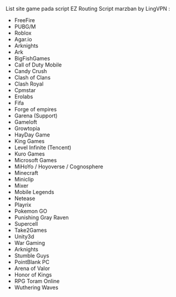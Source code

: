 List site game pada script EZ Routing Script marzban by LingVPN : 


- FreeFire
- PUBG/M
- Roblox
- Agar.io
- Arknights 
- Ark
- BigFishGames
- Call of Duty Mobile
- Candy Crush
- Clash of Clans
- Clash Royal
- Cpmstar
- Erolabs
- Fifa
- Forge of empires
- Garena (Support)
- Gameloft
- Growtopia
- HayDay Game
- King Games
- Level Infinite (Tencent)
- Kuro Games
- Microsoft Games
- MiHoYo / Hoyoverse / Cognosphere
- Minecraft
- Miniclip
- Mixer
- Mobile Legends
- Netease
- Playrix
- Pokemon GO
- Punishing Gray Raven
- Supercell
- Take2Games
- Unity3d
- War Gaming
- Arknights 
- Stumble Guys 
- PointBlank PC
- Arena of Valor 
- Honor of Kings 
- RPG Toram Online
- Wuthering Waves 
